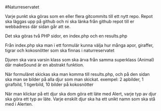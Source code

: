 #Naturreservatet

Varje punkt ska göras som en eller flera gitcommits till ett nytt repo. Repot ska läggas upp på
github och ni ska länka från github repot till er webbadress där sidan går att se.

Det ska göras två PHP sidor, en index.php och en results.php

Från index.php ska man i ett formulär kunna välja hur många apor, giraffer, tigrar och
kokosnötter som ska finnas i naturreservatet

Djuren ska vara varsin klass som ska ärva från samma superklass (Animal) där makeSound är
en abstrakt funktion.

När formuläret skickas ska man komma till results.php, och på den sidan ska man se bilder på
alla djur som man skickat.
exempel: 2 apbilder, 1 girafbild, 1 tigerbild, 10 bilder på kokosnötter

När man klickar på ett djur ska dom göra ett läte med Alert, varje typ av djur ska göra ett typ av
läte.
Varje enskilt djur ska ha ett unikt namn som ska stå med i Alerten.
